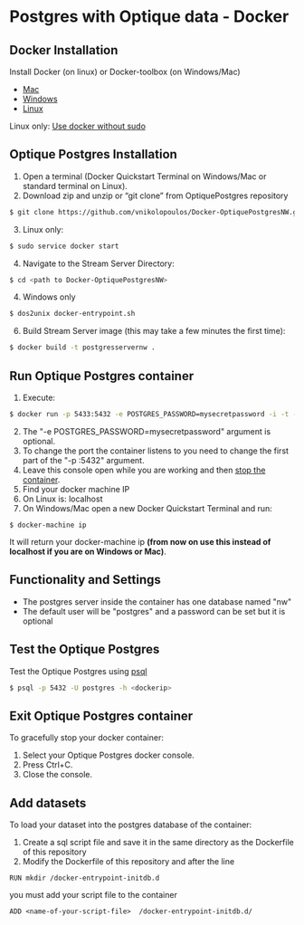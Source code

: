 # Postgres with Optique data - Docker 

## Docker Installation

Install Docker (on linux) or Docker-toolbox (on Windows/Mac) 
  - [Mac](https://docs.docker.com/mac/step_one/)
  - [Windows](https://docs.docker.com/windows/step_one/)
  - [Linux](https://docs.docker.com/linux/step_one/)  

Linux only: [Use docker without sudo](http://askubuntu.com/a/477554)

## Optique Postgres Installation
1. Open a terminal (Docker Quickstart Terminal on Windows/Mac or standard terminal on Linux).
2. Download zip and unzip or “git clone” from OptiquePostgres repository


  ```bash
  $ git clone https://github.com/vnikolopoulos/Docker-OptiquePostgresNW.git
  ```
3. Linux only:

  ```bash
  $ sudo service docker start
  ```
4. Navigate to the Stream Server Directory:

  ```bash
  $ cd <path to Docker-OptiquePostgresNW>
  ```
4. Windows only

  ```bash
  $ dos2unix docker-entrypoint.sh
  ```
6. Build Stream Server image (this may take a few minutes the first time):

  ```bash
  $ docker build -t postgresservernw .
  ```

## Run Optique Postgres container
1. Execute:
```bash
$ docker run -p 5433:5432 -e POSTGRES_PASSWORD=mysecretpassword -i -t --rm  --name postgresservernw postgresservernw
```
2. The "-e POSTGRES_PASSWORD=mysecretpassword" argument is optional.
3. To change the port the container listens to you need to change the first part of the "-p <chage-this>:5432" argument.
3. Leave this console open while you are working and then [stop the container](#exit-container).
4. Find your docker machine IP
  1. On Linux is: localhost
  2. On Windows/Mac open a new Docker Quickstart Terminal and run:
  ```
  $ docker-machine ip
  ```
  It will return your docker-machine ip **(from now on use this instead of localhost if you are on Windows or Mac)**.

## Functionality and Settings
- The postgres server inside the container has one database named "nw"
- The default user will be "postgres" and a password can be set but it is optional


## Test the Optique Postgres
Test the Optique Postgres using [psql](https://www.postgresql.org/docs/9.2/static/app-psql.html) 
```bash
$ psql -p 5432 -U postgres -h <dockerip>
```
## Exit Optique Postgres container
To gracefully stop your docker container:

1. Select your Optique Postgres docker console.
2. Press Ctrl+C.
3. Close the console.

## Add datasets
To load your dataset into the postgres database of the container:
1. Create a sql script file and save it in the same directory as the Dockerfile of this repository
2. Modify the Dockerfile of this repository and after the line 
```
RUN mkdir /docker-entrypoint-initdb.d
```
you must add your script file to the container 
```
ADD <name-of-your-script-file>  /docker-entrypoint-initdb.d/
```






